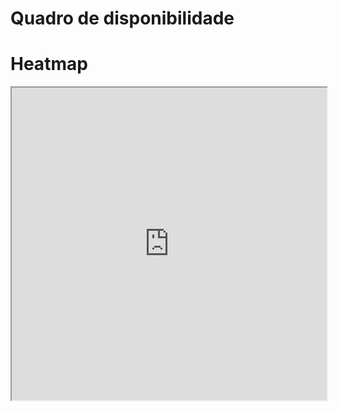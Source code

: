 # Quadro de disponibilidade

# Heatmap

<iframe src="https://docs.google.com/spreadsheets/d/e/2PACX-1vRhpEXfxUyUeQaT0VKbIB9TBHZwAlg6wvnFWQjPYT4dBMEf-L0W5DwqepJ6tFNioQ/pubhtml?widget=true&amp;headers=false" width="100%" height="500" frameborder="1" scrolling="no"></iframe>
